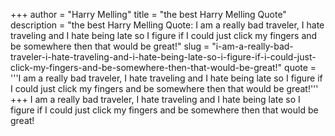 +++
author = "Harry Melling"
title = "the best Harry Melling Quote"
description = "the best Harry Melling Quote: I am a really bad traveler, I hate traveling and I hate being late so I figure if I could just click my fingers and be somewhere then that would be great!"
slug = "i-am-a-really-bad-traveler-i-hate-traveling-and-i-hate-being-late-so-i-figure-if-i-could-just-click-my-fingers-and-be-somewhere-then-that-would-be-great!"
quote = '''I am a really bad traveler, I hate traveling and I hate being late so I figure if I could just click my fingers and be somewhere then that would be great!'''
+++
I am a really bad traveler, I hate traveling and I hate being late so I figure if I could just click my fingers and be somewhere then that would be great!
